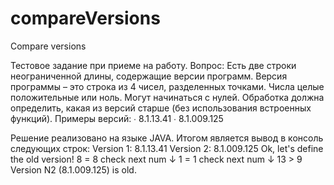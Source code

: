 # compareVersions
Compare versions

Тестовое задание при приеме на работу.
Вопрос: Есть две строки неограниченной длины, содержащие версии программ.
Версия программы – это строка из 4 чисел, разделенных точками. Числа целые положительные или ноль. 
Могут начинаться с нулей. Обработка должна определить, какая из версий старше (без использования встроенных функций).
Примеры версий:
∙     8.1.13.41
∙     8.1.009.125

Решение реализовано на языке JAVA.
Итогом является вывод в консоль следующих строк:
Version 1: 8.1.13.41
Version 2: 8.1.009.125
Ok, let's define the old version!
8 = 8 check next num ↓
1 = 1 check next num ↓
13 > 9
Version N2 (8.1.009.125) is old.
